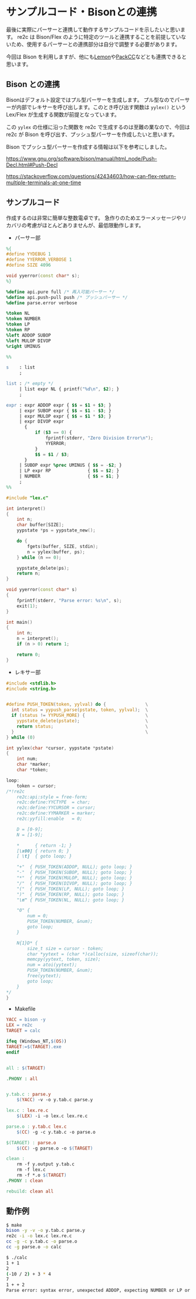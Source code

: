 # サンプルコード・Bisonとの連携

最後に実際にパーサーと連携して動作するサンプルコードを示したいと思います。
re2c は Bison/Flex のように特定のツールと連携することを前提していないため、使用するパーサーとの連携部分は自分で調整する必要があります。

今回は Bison を利用しますが、他にも[Lemon](http://www.hwaci.com/sw/lemon/)や[PackCC](https://en.wikipedia.org/wiki/PackCC)などとも連携できると思います。

## Bison との連携
Bisonはデフォルト設定ではプル型パーサーを生成します。
プル型なのでパーサーが内部でレキサーを呼び出します。このとき呼び出す関数は `yylex()` という Lex/Flex が生成する関数が前提となっています。

この `yylex` の仕様に沿った関数を re2c で生成するのは至難の業なので、今回は re2c が Bison を呼び出す、プッシュ型パーサーを作成したいと思います。

Bison でプッシュ型パーサーを作成する情報は以下を参考にしました。

https://www.gnu.org/software/bison/manual/html_node/Push-Decl.html#Push-Decl

https://stackoverflow.com/questions/42434603/how-can-flex-return-multiple-terminals-at-one-time

## サンプルコード

作成するのは非常に簡単な整数電卓です。
急作りのためエラーメッセージやリカバリの考慮がほとんどありませんが、最低限動作します。

- パーサー部
```y:parse.y
%{
#define YYDEBUG 1
#define YYERROR_VERBOSE 1
#define SIZE 4096

void yyerror(const char* s);
%}

%define api.pure full /* 再入可能パーサー */
%define api.push-pull push /* プッシュパーサー */
%define parse.error verbose

%token NL
%token NUMBER
%token LP
%token RP
%left ADDOP SUBOP
%left MULOP DIVOP
%right UMINUS

%%

s    : list
     ;

list : /* empty */
     | list expr NL { printf("%d\n", $2); }
     ;

expr : expr ADDOP expr { $$ = $1 + $3; }
     | expr SUBOP expr { $$ = $1 - $3; }
     | expr MULOP expr { $$ = $1 * $3; }
     | expr DIVOP expr 
       {
           if ($3 == 0) {
               fprintf(stderr, "Zero Division Error\n");
               YYERROR;
           }
           $$ = $1 / $3; 
       }
     | SUBOP expr %prec UMINUS { $$ = -$2; }
     | LP expr RP              { $$ = $2; }
     | NUMBER                  { $$ = $1; }
     ;
%%

#include "lex.c"

int interpret()
{
    int n;
    char buffer[SIZE];
    yypstate *ps = yypstate_new();

    do {
        fgets(buffer, SIZE, stdin);
        n = yylex(buffer, ps);
    } while (n == 0);

    yypstate_delete(ps);
    return n;
}

void yyerror(const char* s)
{
    fprintf(stderr, "Parse error: %s\n", s);
    exit(1);
}

int main()
{
    int n;
    n = interpret();
    if (n > 0) return 1;

    return 0;
}
```

- レキサー部
```c:lex.re.c
#include <stdlib.h>
#include <string.h>


#define PUSH_TOKEN(token, yylval) do {               \
  int status = yypush_parse(pstate, token, yylval);  \
  if (status != YYPUSH_MORE) {                       \
    yypstate_delete(pstate);                         \
    return status;                                   \
  }                                                  \
} while (0)

int yylex(char *cursor, yypstate *pstate)
{
    int num;
    char *marker;
    char *token;

loop:
    token = cursor;
/*!re2c
    re2c:api:style = free-form;
    re2c:define:YYCTYPE  = char;
    re2c:define:YYCURSOR = cursor;
    re2c:define:YYMARKER = marker;
    re2c:yyfill:enable   = 0;

    D = [0-9];
    N = [1-9];

    *      { return -1; }
    [\x00] { return 0; }
    [ \t]  { goto loop; }

    "+"  { PUSH_TOKEN(ADDOP, NULL); goto loop; }
    "-"  { PUSH_TOKEN(SUBOP, NULL); goto loop; }
    "*"  { PUSH_TOKEN(MULOP, NULL); goto loop; }
    "/"  { PUSH_TOKEN(DIVOP, NULL); goto loop; }
    "("  { PUSH_TOKEN(LP, NULL); goto loop; }
    ")"  { PUSH_TOKEN(RP, NULL); goto loop; }
    "\n" { PUSH_TOKEN(NL, NULL); goto loop; }

    "0" {
        num = 0;
        PUSH_TOKEN(NUMBER, &num);
        goto loop;
    }

    N{1}D* {
        size_t size = cursor - token;
        char *yytext = (char *)calloc(size, sizeof(char));
        memcpy(yytext, token, size);
        num = atoi(yytext);
        PUSH_TOKEN(NUMBER, &num);
        free(yytext);
        goto loop;
    }
*/
}
```

- Makefile
```Makefile
YACC = bison -y
LEX = re2c
TARGET = calc

ifeq (Windows_NT,$(OS))
TARGET:=$(TARGET).exe
endif


all : $(TARGET)

.PHONY : all


y.tab.c : parse.y
	$(YACC) -v -o y.tab.c parse.y

lex.c : lex.re.c
	$(LEX) -i -o lex.c lex.re.c

parse.o : y.tab.c lex.c
	$(CC) -g -c y.tab.c -o parse.o

$(TARGET) : parse.o
	$(CC) -g parse.o -o $(TARGET)

clean :
	rm -f y.output y.tab.c
	rm -f lex.c
	rm -f *.o $(TARGET)
.PHONY : clean

rebuild: clean all
```

## 動作例

```bash
$ make
bison -y -v -o y.tab.c parse.y
re2c -i -o lex.c lex.re.c
cc -g -c y.tab.c -o parse.o
cc -g parse.o -o calc

$ ./calc
1 + 1
2
(-10 / 2) + 3 * 4
7
1 + + 2
Parse error: syntax error, unexpected ADDOP, expecting NUMBER or LP or SUBOP
```
